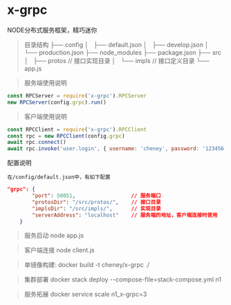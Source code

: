 # x-grpc
NODE分布式服务框架，精巧迷你

>目录结构
├── config
│   ├── default.json
│   ├── develop.json
│   └── production.json
├── node_modules
├── package.json
├── src
│   ├── protos  // 接口实现目录
│   └── impls   // 接口定义目录
└── app.js

>服务端使用说明
```javascript
const RPCServer = require('x-grpc').RPCServer
new RPCServer(config.grpc).run()
```

>客户端使用说明
```javascript
const RPCClient = require('x-grpc').RPCClient
const rpc = new RPCClient(config.grpc)
await rpc.connect()
await rpc.invoke('user.login', { username: 'cheney', password: '123456' })
```

配置说明
>
    在/config/default.json中，有如下配置

```json
"grpc": {
        "port": 50051,                  // 服务端口
        "protosDir": "/src/protos/",    // 接口目录
        "implsDir": "/src/impls/",      // 实现目录
        "serverAddress": "localhost"    // 服务端的地址，客户端连接时使用
    }
```

>服务启动
node app.js

>客户端连接
node client.js

>单镜像构建:
docker build -t cheney/x-grpc ./

>集群部署
docker stack deploy --compose-file=stack-compose.yml n1

>服务拓展
docker service scale n1_x-grpc=3